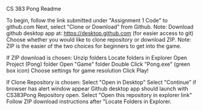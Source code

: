 CS 383 Pong Readme

To begin, follow the link submitted under "Assignment 1 Code" to github.com
Next, select "Clone or Download" from Github.
Note: Download github desktop app at: https://desktop.github.com (for easier access to git)
Choose whether you would like to clone repository or download ZIP.
Note: ZIP is the easier of the two choices for beginners to get into the game.

If ZIP download is chosen:
Unzip folders
Locate folders in Explorer
Open Project (Pong) folder
Open "Game" folder
Double Click "Pong.exe" (green box icon)
Choose settings for game resolution
Click Play!

If Clone Repository is chosen:
Select "Open in Desktop"
Select "Continue" if browser has alert window appear
Github desktop app should launch with CS383Pong Repository open.
Select "Open this repository in explorer link"
Follow ZIP download instructions after "Locate Folders in Explorer.
